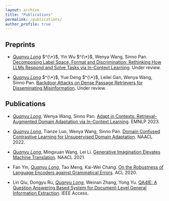 ```yaml
---
layout: archive
title: "Publications"
permalink: /publications/
author_profile: true
---
```


Preprints
---

*    <u><em>Quanyu Long</em></u> $^{\*}$, Yin Wu $^{\*}$, Wenya Wang, Sinno Pan. [Decomposing Label Space, Format and Discrimination: Rethinking How LLMs Respond and Solve Tasks via In-Context Learning](<https://arxiv.org/abs/2404.07546>). Under review.

*    <u><em>Quanyu Long</em></u> $^{\*}$, Yue Deng $^{\*}$, Leilei Gan, Wenya Wang, Sinno Pan. [Backdoor Attacks on Dense Passage Retrievers for Disseminating Misinformation](<https://arxiv.org/abs/2402.13532v1>). Under review.


Publications
---

*    <u><em>Quanyu Long</em></u>, Wenya Wang, Sinno Pan. [Adapt in Contexts: Retrieval-Augmented Domain Adaptation via In-Context Learning](<https://arxiv.org/abs/2311.11551>). EMNLP 2023.

*    <u><em>Quanyu Long</em></u>, Tianze Luo, Wenya Wang, Sinno Pan. [Domain Confused Contrastive Learning for Unsupervised Domain Adaptation](<https://arxiv.org/abs/2207.04564>). NAACL 2022.

*    <u><em>Quanyu Long</em></u>, Mingxuan Wang, Lei Li. [Generative Imagination Elevates Machine Translation](<https://arxiv.org/abs/2009.09654>). NAACL 2021.

*    Fan Yin, <u><em>Quanyu Long</em></u>, Tao Meng, Kai-Wei Chang. [On the Robustness of Language Encoders against Grammatical Errors](<https://arxiv.org/abs/2005.05683>). ACL 2020.

*    Lin Qiu, Dongyu Ru, <u><em>Quanyu Long</em></u>, Weinan Zhang, Yong Yu. [QA4IE: A Question Answering Based System for Document-Level General Information Extraction](<https://ieeexplore.ieee.org/document/8972460>). IEEE Access.

